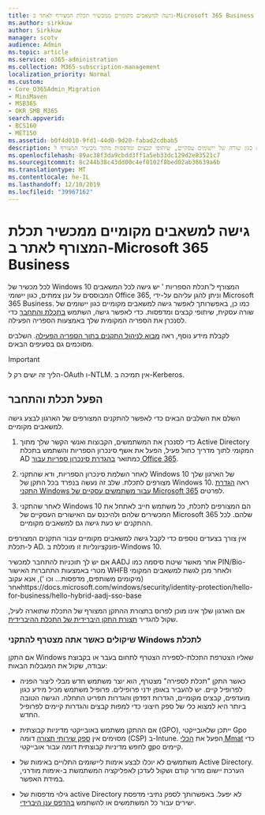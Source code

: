 ```yaml
---
title: גישה למשאבים מקומיים ממכשיר תכלת המצורף לאתר ב-Microsoft 365 Business
ms.author: sirkkuw
author: Sirkkuw
manager: scotv
audience: Admin
ms.topic: article
ms.service: o365-administration
ms.collection: M365-subscription-management
localization_priority: Normal
ms.custom:
- Core_O365Admin_Migration
- MiniMaven
- MSB365
- OKR_SMB_M365
search.appverid:
- BCS160
- MET150
ms.assetid: b0f4d010-9fd1-44d0-9d20-fabad2cdbab5
description: למד כיצד לקבל גישה למשאבים מקומיים כגון שורה של יישומים עסקיים, שיתופי קבצים ומדפסות מתוך מכשיר המצורף ל-Windows 10.
ms.openlocfilehash: 89ac38f3da9cbdd3ff1a5eb33dc129d2e83521c7
ms.sourcegitcommit: 8c244b38c43dd00c4ef0102f8bed02ab36639a6b
ms.translationtype: MT
ms.contentlocale: he-IL
ms.lasthandoff: 12/10/2019
ms.locfileid: "39967162"
---
```

# <a name="access-on-premises-resources-from-an-azure-ad-joined-device-in-microsoft-365-business"></a>גישה למשאבים מקומיים ממכשיר תכלת המצורף לאתר ב-Microsoft 365 Business

לכל מכשיר של Windows 10 המצורף ל'תכלת הספריות ' יש גישה לכל המשאבים המבוססים על ענן צמתים, כגון יישומי Office 365, וניתן להגן עליהם על-ידי Microsoft 365 Business. כמו כן, באפשרותך לאפשר גישה למשאבים מקומיים כגון יישומים של שורה עסקית, שיתופי קבצים ומדפסות. כדי לאפשר גישה, השתמש [בתכלת והתחבר](https://docs.microsoft.com/azure/active-directory/connect/active-directory-aadconnect) כדי לסנכרן את הספריה המקומית שלך באמצעות הספריה הפעילה. 

לקבלת מידע נוסף, ראה [מבוא לניהול התקנים בתוך הספריה הפעילה](https://docs.microsoft.com/azure/active-directory/device-management-introduction).
השלבים מסוכמים גם בסעיפים הבאים.

> [!IMPORTANT]
> הליך זה ישים רק ל-OAuth ו-NTLM. אין תמיכה ב-Kerberos.
 
## <a name="run-azure-ad-connect"></a>הפעל תכלת והתחבר

השלם את השלבים הבאים כדי לאפשר להתקנים המצורפים של הארגון לבצע גישה למשאבים מקומיים.
  
1. כדי לסנכרן את המשתמשים, הקבוצות ואנשי הקשר שלך מתוך Active Directory המקומי לתוך מדריך כחול פעיל, הפעל את אשף סינכרון הספריות והשתמש בתכלת AD כמתואר [בהגדרת סינכרון ספריות עבור Office 365](https://support.office.com/article/1b3b5318-6977-42ed-b5c7-96fa74b08846).
    
2. לאחר השלמת סינכרון הספריות, ודא שהתקני Windows 10 של הארגון שלך מצורפים לתכלת. שלב זה נעשה בנפרד בכל התקן של Windows 10. ראה [הגדרת התקני Windows עבור משתמשים עסקיים של Microsoft 365](set-up-windows-devices.md) לפרטים. 
    
3. לאחר שהתקני Windows 10 הם המצורפים לתכלת, כל משתמש חייב לאתחל את המכשירים שלהם ולהיכנס עם האישורים העסקיים של Microsoft 365 שלהם. לכל ההתקנים יש כעת גישה גם למשאבים מקומיים.
    
אין צורך בצעדים נוספים כדי לקבל גישה למשאבים מקומיים עבור התקנים המצורפים ל-תכלת AD. פונקציונליות זו מוכללת ב-Windows 10. 

אם יש לך תוכניות להתחבר למכשיר AADJ אחר מאשר שיטת סיסמה כמו PIN/Bio-מטרי באמצעות התחברות האישור WHFB ולאחר מכן לגשת למשאבים המקומי (מיקומים משותפים, מדפסות... וכו '), אנא עקוב אחרhttps://docs.microsoft.com/windows/security/identity-protection/hello-for-business/hello-hybrid-aadj-sso-base
  
אם הארגון שלך אינו מוכן לפרוס בתצורת ההתקן המצורף של התכלת שתוארה לעיל, שקול להגדיר [תצורת התקן היברידית של התכלת ההיברידית](manage-windows-devices.md).
  
### <a name="considerations-when-you-join-windows-devices-to-azure-ad"></a>שיקולים כאשר אתה מצטרף להתקני Windows לתכלת

אם התקן Windows שאליו הצטרפת התכלת-לספירה הצטרף לתחום בעבר או בקבוצת עבודה, שקול את המגבלות הבאות:
  
- כאשר התקן "תכלת לספירה" מצטרף, הוא יוצר משתמש חדש מבלי ליצור הפניה לפרופיל קיים. יש להעביר באופן ידני פרופילים. פרופיל משתמש מכיל מידע כגון מועדפים, קבצים מקומיים, הגדרות דפדפן והגדרות תפריט התחלה. הגישה הטובה ביותר היא למצוא כלי של ספק חיצוני כדי למפות קבצים והגדרות קיימים לפרופיל החדש.

- אם ההתקן משתמש באובייקטי מדיניות קבוצתית (GPO), ייתכן שלאובייקטי Gpo מסוימים אין [ספק שירותי תצורה](https://docs.microsoft.com/windows/configuration/provisioning-packages/how-it-pros-can-use-configuration-service-providers) דומה (CSP) ב-Intune. הפעל את [הכלי Mmat](https://www.microsoft.com/download/details.aspx?id=45520) כדי לחפש מדיניות קבוצתית דומה עבור אובייקטי gpo קיימים.

- משתמשים לא יוכלו לבצע אימות ליישומים התלויים באימות של Active Directory. הערכת יישום מדור קודם ושקול לעדכן לאפליקציה המשתמשת ב-אימות מודרני, במידת האפשר.

- גילוי מדפסות של active Directory לא יפעל. באפשרותך לספק נתיבי מדפסת ישירים עבור כל המשתמשים או להשתמש [בהדפס ענן היברידי](https://docs.microsoft.com/windows-server/administration/hybrid-cloud-print/hybrid-cloud-print-deploy).

